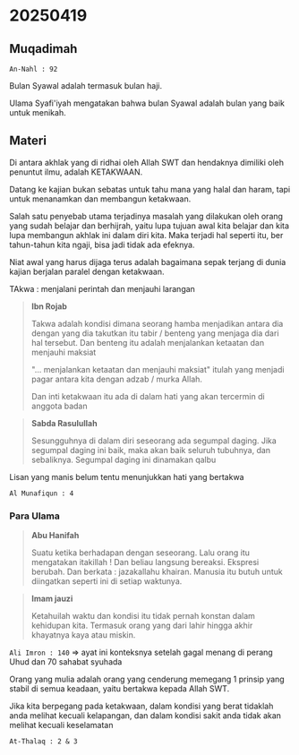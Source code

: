 # 20250419

## Muqadimah
```An-Nahl : 92```

Bulan Syawal adalah termasuk bulan haji.

Ulama Syafi'iyah mengatakan bahwa bulan Syawal adalah bulan yang baik untuk menikah.

## Materi

Di antara akhlak yang di ridhai oleh Allah SWT dan hendaknya dimiliki oleh penuntut ilmu, adalah KETAKWAAN.

Datang ke kajian bukan sebatas untuk tahu mana yang halal dan haram, tapi untuk menanamkan dan membangun ketakwaan.

Salah satu penyebab utama terjadinya masalah yang dilakukan oleh orang yang sudah belajar dan berhijrah, yaitu lupa tujuan awal kita belajar dan kita lupa membangun akhlak ini dalam diri kita. Maka terjadi hal seperti itu, ber tahun-tahun kita ngaji, bisa jadi tidak ada efeknya.

Niat awal yang harus dijaga terus adalah bagaimana sepak terjang di dunia kajian berjalan paralel dengan ketakwaan.

TAkwa : menjalani perintah dan menjauhi larangan

> **Ibn Rojab**
>
> Takwa adalah kondisi dimana seorang hamba menjadikan antara dia dengan yang dia takutkan itu tabir / benteng yang menjaga dia dari hal tersebut. Dan benteng itu adalah menjalankan ketaatan dan menjauhi maksiat
> 
> "... menjalankan ketaatan dan menjauhi maksiat" itulah yang menjadi pagar antara kita dengan adzab / murka Allah.
> 
> Dan inti ketakwaan itu ada di dalam hati yang akan tercermin di anggota badan

> **Sabda Rasulullah**
>
> Sesungguhnya di dalam diri seseorang ada segumpal daging. Jika segumpal daging ini baik, maka akan baik seluruh tubuhnya, dan sebaliknya. Segumpal daging ini dinamakan qalbu

Lisan yang manis belum tentu menunjukkan hati yang bertakwa

```Al Munafiqun : 4```

### Para Ulama
> **Abu Hanifah**
>
> Suatu ketika berhadapan dengan seseorang. Lalu orang itu mengatakan itakillah ! Dan beliau langsung bereaksi. Ekspresi berubah. Dan berkata : jazakallahu khairan. Manusia itu butuh untuk diingatkan seperti ini di setiap waktunya.

> **Imam jauzi**
> 
> Ketahuilah waktu dan kondisi itu tidak pernah konstan dalam kehidupan kita. Termasuk orang yang dari lahir hingga akhir khayatnya kaya atau miskin.

```Ali Imron : 140``` => ayat ini konteksnya setelah gagal menang di perang Uhud dan 70 sahabat syuhada

Orang yang mulia adalah orang yang cenderung memegang 1 prinsip yang stabil di semua keadaan, yaitu bertakwa kepada Allah SWT.

Jika kita berpegang pada ketakwaan, dalam kondisi yang berat tidaklah anda melihat kecuali kelapangan, dan dalam kondisi sakit anda tidak akan melihat kecuali keselamatan

```At-Thalaq : 2 & 3```

